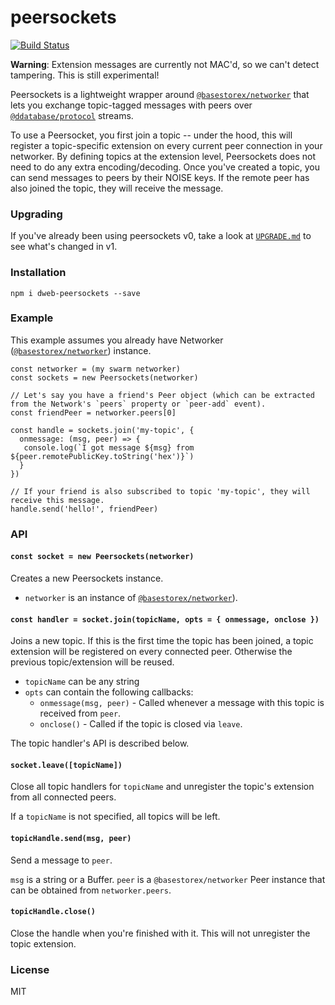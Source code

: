 # peersockets
[![Build Status](https://travis-ci.com/andrewosh/peersockets.svg?token=WgJmQm3Kc6qzq1pzYrkx&branch=master)](https://travis-ci.com/andrewosh/peersockets)

__Warning__: Extension messages are currently not MAC'd, so we can't detect tampering. This is still experimental!

Peersockets is a lightweight wrapper around [`@basestorex/networker`](https://github.com/andrewosh/basestore-networker) that lets you exchange topic-tagged messages with peers over [`@ddatabase/protocol`](https://github.com/mafintosh/@ddatabase/protocol) streams.

To use a Peersocket, you first join a topic -- under the hood, this will register a topic-specific extension on every current peer connection in your networker. By defining topics at the extension level, Peersockets does not need to do any extra encoding/decoding. Once you've created a topic, you can send messages to peers by their NOISE keys. If the remote peer has also joined the topic, they will receive the message.

### Upgrading
If you've already been using peersockets v0, take a look at [`UPGRADE.md`](https://github.com/andrewosh/peersockets/blob/master/upgrade.md) to see what's changed in v1.

### Installation
```
npm i dweb-peersockets --save
```
### Example
This example assumes you already have Networker ([`@basestorex/networker`](https://github.com/andrewosh/basestore-swarm-networking)) instance.
```
const networker = (my swarm networker)
const sockets = new Peersockets(networker)

// Let's say you have a friend's Peer object (which can be extracted from the Network's `peers` property or `peer-add` event).
const friendPeer = networker.peers[0]

const handle = sockets.join('my-topic', {
  onmessage: (msg, peer) => {
   console.log(`I got message ${msg} from ${peer.remotePublicKey.toString('hex')}`)
  }
})

// If your friend is also subscribed to topic 'my-topic', they will receive this message.
handle.send('hello!', friendPeer)
```
### API
#### `const socket = new Peersockets(networker)`
Creates a new Peersockets instance. 

* `networker` is an instance of [`@basestorex/networker`](https://github.com/andrewosh/basestore-networker)).

#### `const handler = socket.join(topicName, opts = { onmessage, onclose })`
Joins a new topic. If this is the first time the topic has been joined, a topic extension will be registered on every connected peer. Otherwise the previous topic/extension will be reused.

* `topicName` can be any string
* `opts` can contain the following callbacks:
  * `onmessage(msg, peer)` - Called whenever a message with this topic is received from `peer`.
  * `onclose()` - Called if the topic is closed via `leave`.
  
The topic handler's API is described below.
  
#### `socket.leave([topicName])`
Close all topic handlers for `topicName` and unregister the topic's extension from all connected peers.

If a `topicName` is not specified, all topics will be left.

#### `topicHandle.send(msg, peer)`
Send a message to `peer`.

`msg` is a string or a Buffer.
`peer` is a `@basestorex/networker` Peer instance that can be obtained from `networker.peers`.

#### `topicHandle.close()`
Close the handle when you're finished with it. This will not unregister the topic extension.

### License
MIT
